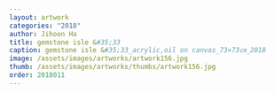 ```yaml
---
layout: artwork 
categories: "2018" 
author: Jihoon Ha 
title: gemstone isle &#35;33 
caption: gemstone isle &#35;33_acrylic,oil on canvas_73×73㎝_2018 
image: /assets/images/artworks/artwork156.jpg 
thumb: /assets/images/artworks/thumbs/artwork156.jpg 
order: 2018011 
---
```

